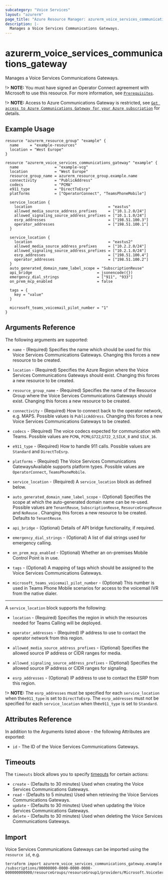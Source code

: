 ```yaml
---
subcategory: "Voice Services"
layout: "azurerm"
page_title: "Azure Resource Manager: azurerm_voice_services_communications_gateway"
description: |-
  Manages a Voice Services Communications Gateways.
---
```


# azurerm_voice_services_communications_gateway

Manages a Voice Services Communications Gateways.

!> **NOTE:** You must have signed an Operator Connect agreement with Microsoft to use this resource. For more information, see [`Prerequisites`](https://learn.microsoft.com/en-us/azure/communications-gateway/prepare-to-deploy#prerequisites). 

!> **NOTE:** Access to Azure Communications Gateway is restricted, see [`Get access to Azure Communications Gateway for your Azure subscription`](https://learn.microsoft.com/en-us/azure/communications-gateway/prepare-to-deploy#9-get-access-to-azure-communications-gateway-for-your-azure-subscription) for details.

## Example Usage

```hcl
resource "azurerm_resource_group" "example" {
  name     = "example-resources"
  location = "West Europe"
}

resource "azurerm_voice_services_communications_gateway" "example" {
  name                = "example-vcg"
  location            = "West Europe"
  resource_group_name = azurerm_resource_group.example.name
  connectivity        = "PublicAddress"
  codecs              = "PCMA"
  e911_type           = "DirectToEsrp"
  platforms           = ["OperatorConnect", "TeamsPhoneMobile"]

  service_location {
    location                                  = "eastus"
    allowed_media_source_address_prefixes     = ["10.1.2.0/24"]
    allowed_signaling_source_address_prefixes = ["10.1.1.0/24"]
    esrp_addresses                            = ["198.51.100.3"]
    operator_addresses                        = ["198.51.100.1"]
  }

  service_location {
    location                                  = "eastus2"
    allowed_media_source_address_prefixes     = ["10.2.2.0/24"]
    allowed_signaling_source_address_prefixes = ["10.2.1.0/24"]
    esrp_addresses                            = ["198.51.100.4"]
    operator_addresses                        = ["198.51.100.2"]
  }
  auto_generated_domain_name_label_scope = "SubscriptionReuse"
  api_bridge                             = jsonencode({})
  emergency_dial_strings                 = ["911", "933"]
  on_prem_mcp_enabled                    = false

  tags = {
    key = "value"
  }

  microsoft_teams_voicemail_pilot_number = "1"
}
```

## Arguments Reference

The following arguments are supported:

* `name` - (Required) Specifies the name which should be used for this Voice Services Communications Gateways. Changing this forces a new resource to be created.

* `location` - (Required) Specifies the Azure Region where the Voice Services Communications Gateways should exist. Changing this forces a new resource to be created.

* `resource_group_name` - (Required) Specifies the name of the Resource Group where the Voice Services Communications Gateways should exist. Changing this forces a new resource to be created.

* `connectivity` - (Required) How to connect back to the operator network, e.g. MAPS. Possible values is `PublicAddress`. Changing this forces a new Voice Services Communications Gateways to be created.

* `codecs` - (Required) The voice codecs expected for communication with Teams. Possible values are `PCMA`, `PCMU`,`G722`,`G722_2`,`SILK_8` and `SILK_16`.

* `e911_type` - (Required) How to handle 911 calls. Possible values are `Standard` and `DirectToEsrp`.

* `platforms` - (Required) The Voice Services Communications GatewaysAvailable supports platform types. Possible values are `OperatorConnect`, `TeamsPhoneMobile`.

* `service_location` - (Required) A `service_location` block as defined below.

* `auto_generated_domain_name_label_scope` - (Optional) Specifies the scope at which the auto-generated domain name can be re-used. Possible values are `TenantReuse`, `SubscriptionReuse`, `ResourceGroupReuse` and `NoReuse` . Changing this forces a new resource to be created. Defaults to `TenantReuse`.

* `api_bridge` - (Optional) Details of API bridge functionality, if required.

* `emergency_dial_strings` - (Optional) A list of dial strings used for emergency calling.

* `on_prem_mcp_enabled` - (Optional) Whether an on-premises Mobile Control Point is in use.

* `tags` - (Optional) A mapping of tags which should be assigned to the Voice Services Communications Gateways.

* `microsoft_teams_voicemail_pilot_number` - (Optional) This number is used in Teams Phone Mobile scenarios for access to the voicemail IVR from the native dialer.

---

A `service_location` block supports the following:

* `location` - (Required) Specifies the region in which the resources needed for Teams Calling will be deployed.

* `operator_addresses` - (Required) IP address to use to contact the operator network from this region.

* `allowed_media_source_address_prefixes` - (Optional) Specifies the allowed source IP address or CIDR ranges for media.

* `allowed_signaling_source_address_prefixes` - (Optional) Specifies the allowed source IP address or CIDR ranges for signaling.

* `esrp_addresses` - (Optional) IP address to use to contact the ESRP from this region.

!> **NOTE:** The `esrp_addresses` must be specified for each `service_location` when the`e911_type` is set to `DirectToEsrp`.  The `esrp_addresses` must not be specified for each `service_location` when the`e911_type` is set to `Standard`.

## Attributes Reference

In addition to the Arguments listed above - the following Attributes are exported:

* `id` - The ID of the Voice Services Communications Gateways.

## Timeouts

The `timeouts` block allows you to specify [timeouts](https://www.terraform.io/docs/configuration/resources.html#timeouts) for certain actions:

* `create` - (Defaults to 30 minutes) Used when creating the Voice Services Communications Gateways.
* `read` - (Defaults to 5 minutes) Used when retrieving the Voice Services Communications Gateways.
* `update` - (Defaults to 30 minutes) Used when updating the Voice Services Communications Gateways.
* `delete` - (Defaults to 30 minutes) Used when deleting the Voice Services Communications Gateways.

## Import

Voice Services Communications Gateways can be imported using the `resource id`, e.g.

```shell
terraform import azurerm_voice_services_communications_gateway.example /subscriptions/00000000-0000-0000-0000-000000000000/resourceGroups/resourceGroup1/providers/Microsoft.VoiceServices/communicationsGateways/communicationsGateway1
```
